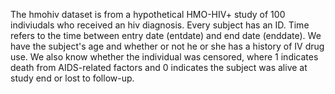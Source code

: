 The hmohiv dataset is from a hypothetical HMO-HIV+ study of 100 indiviudals who received an hiv diagnosis. Every subject has an ID. Time refers to the time between entry date (entdate) and end date (enddate). We have the subject's age and whether or not he or she has a history of IV drug use. We also know whether the individual was censored, where 1 indicates death from AIDS-related factors and 0 indicates the subject was alive at study end or lost to follow-up.
